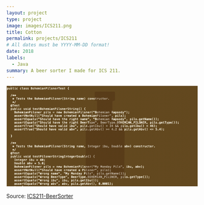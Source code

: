 ```yaml
---
layout: project
type: project
image: images/ICS211.png
title: Cotton
permalink: projects/ICS211
# All dates must be YYYY-MM-DD format!
date: 2018
labels:
  - Java
summary: A beer sorter I made for ICS 211.
---
```


<img class="ui image" src="../images/ICS211Proj.png">



Source: <a href="https://github.com/CalianaFortin/ICS-211-project"><i class="large github icon "></i>ICS211-BeerSorter</a>

